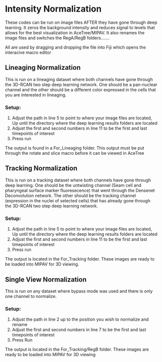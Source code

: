# Intensity Normalization

These codes can be run on image files AFTER they have gone through deep learning. It zeros the background intensity and reduces signal to levels that allows for the best visualization in AceTree/MIPAV. It also renames the image files and switches the RegA/RegB folders.......

All are used by dragging and dropping the file into Fiji which opens the interacive macro editor

## Lineaging Normalization

This is run on a lineaging dataset where both channels have gone through the 3D-RCAN two step deep learning network. One should be a pan-nuclear channel and the other should be  a different color expressed in the cells that you are interested in lineaging.

### Setup:
  1. Adjust the path in line 5 to point to where your image files are located, Up until the directory where the deep learning results folders are located
  2. Adjust the first and second numbers in line 11 to be the first and last timepoints of interest
  3. Press run

The output is found in a For_Lineaging folder. This output must be put through the rotate and slice macro before it can be viewed in AceTree

## Tracking Normalization

This is run on a tracking dataset where both channels have gone through deep learning. One should be the untwisting channel (Seam cell and pharyngeal surface marker fluoresecence) that went through the Densenet Deconvolution network. The other should be the tracking channel (expression in the nuclei of selected cells) that has already gone through the 3D-RCAN two step deep learning network.

### Setup:
  1. Adjust the path in line 5 to point to where your image files are located, Up until the directory where the deep learning results folders are located
  2. Adjust the first and second numbers in line 11 to be the first and last timepoints of interest
  3. Press run

The output is located in the For_Tracking folder. These images are ready to be loaded into MIPAV for 3D viewing.

## Single View Normalization

This is run on any dataset where bypass mode was used and there is only one channel to normalize. 

### Setup:
  1. Adjust the path in line 2 up to the position you wish to normalize and rename
  2. Adjust the first and second numbers in line 7 to be the first and last timepoints of interest
  3. Press Run

The output is located in the For_Tracking/RegB folder. These images are ready to be loaded into MIPAV for 3D viewing




